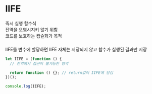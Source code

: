 # IIFE

즉시 실행 함수식 <br/>
전역을 오염시지키 않기 위함 <br/>
코드를 보호하는 캡슐화가 목적 <br/>

###

IIFE를 변수에 할당하면 IIFE 자체는 저장되지 않고 함수가 실행된 결과만 저장

```js
let IIFE = (function () {
  // 전역에서 접근이 불가능한 영역

  return function () {}; // return값이 IIFE에 담김
})();

console.log(IIFE);
```
